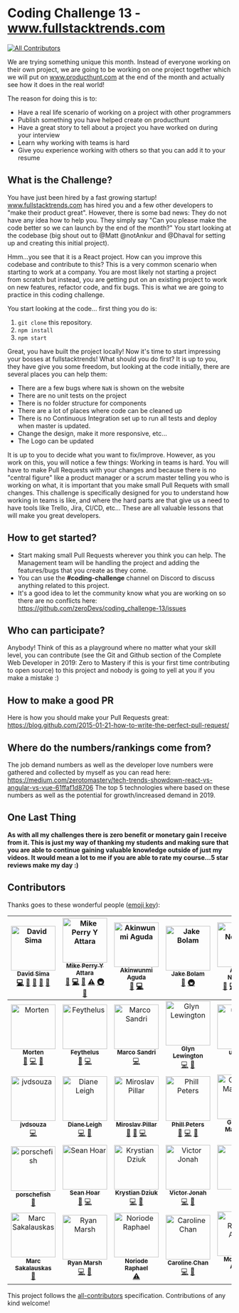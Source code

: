 # Coding Challenge 13 - www.fullstacktrends.com
[![All Contributors](https://img.shields.io/badge/all_contributors-33-orange.svg?style=flat-square)](#contributors)

We are trying something unique this month. Instead of everyone working on their own project, we are going to be working on one project together which we will put on www.producthunt.com at the end of the month and actually see how it does in the real world! 

The reason for doing this is to:
- Have a real life scenario of working on a project with other programmers
- Publish something you have helped create on producthunt
- Have a great story to tell about a project you have worked on during your interview
- Learn why working with teams is hard
- Give you experience working with others so that you can add it to your resume

## What is the Challenge?
You have just been hired by a fast growing startup! www.fullstacktrends.com has hired you and a few other developers to "make their product great". However, there is some bad news: They do not have any idea how to help you. They simply say "Can you please make the code better so we can launch by the end of the month?" You start looking at the codebase (big shout out to @Matt @notAnkur and @Dhaval for setting up and creating this initial project). 

Hmm...you see that it is a React project. How can you improve this codebase and contribute to this? This is a very common scenario when starting to work at a company. You are most likely not starting a project from scratch but instead, you are getting put on an existing project to work on new features, refactor code, and fix bugs. This is what we are going to practice in this coding challenge. 

You start looking at the code... first thing you do is:
1. `git clone` this repository. 
2. `npm install`
3. `npm start `

Great, you have built the project locally! Now it's time to start impressing your bosses at fullstacktrends! What should you do first? It is up to you, they have give you some freedom, but looking at the code initially, there are several places you can help them:
- There are a few bugs where `NaN` is shown on the website
- There are no unit tests on the project
- There is no folder structure for components
- There are a lot of places where code can be cleaned up
- There is no Continuous Integration set up to run all tests and deploy when master is updated.
- Change the design, make it more responsive, etc...
- The Logo can be updated

It is up to you to decide what you want to fix/improve. However, as you work on this, you will notice a few things:
Working in teams is hard. You will have to make Pull Requests with your changes and because there is no "central figure" like a product manager or a scrum master telling you who is working on what, it is important that you make small Pull Requets with small changes. This challenge is specifically designed for you to understand how working in teams is like, and where the hard parts are that give us a need to have tools like Trello, Jira, CI/CD, etc... These are all valuable lessons that will make you great developers. 

## How to get started?
- Start making small Pull Requests wherever you think you can help. The Management team will be handling the project and adding the features/bugs that you create as they come.  
- You can use the **#coding-challenge** channel on Discord to discuss anything related to this project.  
- It's a good idea to let the community know what you are working on so there are no conflicts here: https://github.com/zeroDevs/coding_challenge-13/issues

## Who can participate?
Anybody! Think of this as a playground where no matter what your skill level, you can contribute (see the Git and Github section of the Complete Web Developer in 2019: Zero to Mastery if this is your first time contributing to open source) to this project and nobody is going to yell at you if you make a mistake :)

## How to make a good PR
Here is how you should make your Pull Requests great: https://blog.github.com/2015-01-21-how-to-write-the-perfect-pull-request/

## Where do the numbers/rankings come from?
The job demand numbers as well as the developer love numbers were gathered and collected by myself as you can read here: https://medium.com/zerotomastery/tech-trends-showdown-react-vs-angular-vs-vue-61ffaf1d8706
The top 5 technologies where based on these numbers as well as the potential for growth/increased demand in 2019. 

## One Last Thing
**As with all my challenges there is zero benefit or monetary gain I receive from it. This is just my way of thanking my students and making sure that you are able to continue gaining valuable knowledge outside of just my videos. It would mean a lot to me if you are able to rate my course...5 star reviews make my day :)**

## Contributors

Thanks goes to these wonderful people ([emoji key](https://github.com/all-contributors/all-contributors#emoji-key)):

<!-- ALL-CONTRIBUTORS-LIST:START - Do not remove or modify this section -->
<!-- prettier-ignore -->
| [<img src="https://avatars0.githubusercontent.com/u/26633429?v=4" width="100px;" alt="David Sima"/><br /><sub><b>David Sima</b></sub>](https://github.com/The24thDS)<br />[💻](https://github.com/zeroDevs/coding_challenge-13/commits?author=The24thDS "Code") [🐛](https://github.com/zeroDevs/coding_challenge-13/issues?q=author%3AThe24thDS "Bug reports") [👀](#review-The24thDS "Reviewed Pull Requests") [🤔](#ideas-The24thDS "Ideas, Planning, & Feedback") [💬](#question-The24thDS "Answering Questions") | [<img src="https://avatars1.githubusercontent.com/u/31483629?v=4" width="100px;" alt="Mike Perry Y Attara"/><br /><sub><b>Mike Perry Y Attara</b></sub>](https://mikeattara.com)<br />[🤔](#ideas-mikeattara "Ideas, Planning, & Feedback") [💻](https://github.com/zeroDevs/coding_challenge-13/commits?author=mikeattara "Code") [👀](#review-mikeattara "Reviewed Pull Requests") [⚠️](https://github.com/zeroDevs/coding_challenge-13/commits?author=mikeattara "Tests") [🚇](#infra-mikeattara "Infrastructure (Hosting, Build-Tools, etc)") [💬](#question-mikeattara "Answering Questions") | [<img src="https://avatars0.githubusercontent.com/u/39712415?v=4" width="100px;" alt="Akinwunmi Aguda"/><br /><sub><b>Akinwunmi Aguda</b></sub>](https://github.com/AkinAguda)<br />[🐛](https://github.com/zeroDevs/coding_challenge-13/issues?q=author%3AAkinAguda "Bug reports") [💻](https://github.com/zeroDevs/coding_challenge-13/commits?author=AkinAguda "Code") | [<img src="https://avatars2.githubusercontent.com/u/3534236?v=4" width="100px;" alt="Jake Bolam"/><br /><sub><b>Jake Bolam</b></sub>](https://jakebolam.com)<br />[💬](#question-jakebolam "Answering Questions") [🚇](#infra-jakebolam "Infrastructure (Hosting, Build-Tools, etc)") | [<img src="https://avatars3.githubusercontent.com/u/10776230?v=4" width="100px;" alt="Andrei Neagoie"/><br /><sub><b>Andrei Neagoie</b></sub>](https://github.com/aneagoie)<br />[🐛](https://github.com/zeroDevs/coding_challenge-13/issues?q=author%3Aaneagoie "Bug reports") [💻](https://github.com/zeroDevs/coding_challenge-13/commits?author=aneagoie "Code") [🤔](#ideas-aneagoie "Ideas, Planning, & Feedback") [👀](#review-aneagoie "Reviewed Pull Requests") [💬](#question-aneagoie "Answering Questions") | [<img src="https://avatars3.githubusercontent.com/u/6190356?v=4" width="100px;" alt="Matt Smith"/><br /><sub><b>Matt Smith</b></sub>](https://github.com/MattCSmith)<br />[💬](#question-MattCSmith "Answering Questions") [🐛](https://github.com/zeroDevs/coding_challenge-13/issues?q=author%3AMattCSmith "Bug reports") [💻](https://github.com/zeroDevs/coding_challenge-13/commits?author=MattCSmith "Code") [🤔](#ideas-MattCSmith "Ideas, Planning, & Feedback") [👀](#review-MattCSmith "Reviewed Pull Requests") | [<img src="https://avatars1.githubusercontent.com/u/38767320?v=4" width="100px;" alt="Bushra Baqui"/><br /><sub><b>Bushra Baqui</b></sub>](https://github.com/bbaqui25)<br />[🤔](#ideas-bbaqui25 "Ideas, Planning, & Feedback") |
| :---: | :---: | :---: | :---: | :---: | :---: | :---: |
| [<img src="https://avatars2.githubusercontent.com/u/25040343?v=4" width="100px;" alt="Morten"/><br /><sub><b>Morten</b></sub>](https://github.com/mortenkos)<br />[💬](#question-mortenkos "Answering Questions") [💻](https://github.com/zeroDevs/coding_challenge-13/commits?author=mortenkos "Code") [🤔](#ideas-mortenkos "Ideas, Planning, & Feedback") | [<img src="https://avatars3.githubusercontent.com/u/30155412?v=4" width="100px;" alt="Feythelus"/><br /><sub><b>Feythelus</b></sub>](https://github.com/Feythelus)<br />[🐛](https://github.com/zeroDevs/coding_challenge-13/issues?q=author%3AFeythelus "Bug reports") [💻](https://github.com/zeroDevs/coding_challenge-13/commits?author=Feythelus "Code") | [<img src="https://avatars0.githubusercontent.com/u/26682816?v=4" width="100px;" alt="Marco Sandri"/><br /><sub><b>Marco Sandri</b></sub>](https://github.com/marcosandri-dev)<br />[💻](https://github.com/zeroDevs/coding_challenge-13/commits?author=marcosandri-dev "Code") | [<img src="https://avatars2.githubusercontent.com/u/28625651?v=4" width="100px;" alt="Glyn Lewington"/><br /><sub><b>Glyn Lewington</b></sub>](https://github.com/GlynL)<br />[💻](https://github.com/zeroDevs/coding_challenge-13/commits?author=GlynL "Code") [🐛](https://github.com/zeroDevs/coding_challenge-13/issues?q=author%3AGlynL "Bug reports") | [<img src="https://avatars1.githubusercontent.com/u/16659034?v=4" width="100px;" alt="uhayon"/><br /><sub><b>uhayon</b></sub>](https://github.com/uhayon)<br />[💻](https://github.com/zeroDevs/coding_challenge-13/commits?author=uhayon "Code") | [<img src="https://avatars0.githubusercontent.com/u/37570898?v=4" width="100px;" alt="Kuma Chan"/><br /><sub><b>Kuma Chan</b></sub>](https://github.com/peacethekuma)<br />[💻](https://github.com/zeroDevs/coding_challenge-13/commits?author=peacethekuma "Code") [🐛](https://github.com/zeroDevs/coding_challenge-13/issues?q=author%3Apeacethekuma "Bug reports") | [<img src="https://avatars0.githubusercontent.com/u/780350?v=4" width="100px;" alt="Dave Sayer"/><br /><sub><b>Dave Sayer</b></sub>](https://crafted.im)<br />[🐛](https://github.com/zeroDevs/coding_challenge-13/issues?q=author%3Aluxumbra "Bug reports") [💻](https://github.com/zeroDevs/coding_challenge-13/commits?author=luxumbra "Code") [🤔](#ideas-luxumbra "Ideas, Planning, & Feedback") |
| [<img src="https://avatars3.githubusercontent.com/u/25915596?v=4" width="100px;" alt="jvdsouza"/><br /><sub><b>jvdsouza</b></sub>](https://github.com/jvdsouza)<br />[💻](https://github.com/zeroDevs/coding_challenge-13/commits?author=jvdsouza "Code") | [<img src="https://avatars3.githubusercontent.com/u/26770329?v=4" width="100px;" alt="Diane Leigh"/><br /><sub><b>Diane Leigh</b></sub>](https://www.linkedin.com/in/diane-leigh-5251a275/)<br />[💻](https://github.com/zeroDevs/coding_challenge-13/commits?author=leighd2008 "Code") [🐛](https://github.com/zeroDevs/coding_challenge-13/issues?q=author%3Aleighd2008 "Bug reports") | [<img src="https://avatars1.githubusercontent.com/u/34217538?v=4" width="100px;" alt="Miroslav Pillar"/><br /><sub><b>Miroslav Pillar</b></sub>](https://miroslavpillar.tk)<br />[🐛](https://github.com/zeroDevs/coding_challenge-13/issues?q=author%3ADromediansk "Bug reports") [💬](#question-Dromediansk "Answering Questions") [💻](https://github.com/zeroDevs/coding_challenge-13/commits?author=Dromediansk "Code") | [<img src="https://avatars0.githubusercontent.com/u/34535492?v=4" width="100px;" alt="Phill Peters"/><br /><sub><b>Phill Peters</b></sub>](https://github.com/phillpeters)<br />[💬](#question-phillpeters "Answering Questions") [💻](https://github.com/zeroDevs/coding_challenge-13/commits?author=phillpeters "Code") [🤔](#ideas-phillpeters "Ideas, Planning, & Feedback") | [<img src="https://avatars2.githubusercontent.com/u/924127?v=4" width="100px;" alt="Gwenaël Magnenat"/><br /><sub><b>Gwenaël Magnenat</b></sub>](https://github.com/gmagnenat)<br />[🐛](https://github.com/zeroDevs/coding_challenge-13/issues?q=author%3Agmagnenat "Bug reports") | [<img src="https://avatars3.githubusercontent.com/u/16975821?v=4" width="100px;" alt="Richard Bailey"/><br /><sub><b>Richard Bailey</b></sub>](https://www.richardbailey.xyz)<br />[💻](https://github.com/zeroDevs/coding_challenge-13/commits?author=rwbailey "Code") | [<img src="https://avatars3.githubusercontent.com/u/9820406?v=4" width="100px;" alt="Jem Fox"/><br /><sub><b>Jem Fox</b></sub>](https://github.com/jeremyfox36)<br />[💻](https://github.com/zeroDevs/coding_challenge-13/commits?author=jeremyfox36 "Code") |
| [<img src="https://avatars3.githubusercontent.com/u/45741443?v=4" width="100px;" alt="porschefish"/><br /><sub><b>porschefish</b></sub>](https://github.com/porschefish)<br />[🐛](https://github.com/zeroDevs/coding_challenge-13/issues?q=author%3Aporschefish "Bug reports") | [<img src="https://avatars1.githubusercontent.com/u/1499951?v=4" width="100px;" alt="Sean Hoar"/><br /><sub><b>Sean Hoar</b></sub>](http://www.seanhoar.com)<br />[🐛](https://github.com/zeroDevs/coding_challenge-13/issues?q=author%3ASHoar "Bug reports") [💻](https://github.com/zeroDevs/coding_challenge-13/commits?author=SHoar "Code") | [<img src="https://avatars3.githubusercontent.com/u/39195806?v=4" width="100px;" alt="Krystian Dziuk"/><br /><sub><b>Krystian Dziuk</b></sub>](https://github.com/dziukers)<br />[💻](https://github.com/zeroDevs/coding_challenge-13/commits?author=dziukers "Code") [🤔](#ideas-dziukers "Ideas, Planning, & Feedback") | [<img src="https://avatars0.githubusercontent.com/u/30151767?v=4" width="100px;" alt="Victor Jonah "/><br /><sub><b>Victor Jonah </b></sub>](https://github.com/Vectormike40)<br />[💻](https://github.com/zeroDevs/coding_challenge-13/commits?author=Vectormike40 "Code") [🤔](#ideas-Vectormike40 "Ideas, Planning, & Feedback") | [<img src="https://avatars2.githubusercontent.com/u/15182822?v=4" width="100px;" alt="Pavel"/><br /><sub><b>Pavel</b></sub>](https://www.linkedin.com/in/pavel-erpelev-45b960108/)<br />[🤔](#ideas-Pawelv9 "Ideas, Planning, & Feedback") [💻](https://github.com/zeroDevs/coding_challenge-13/commits?author=Pawelv9 "Code") | [<img src="https://avatars3.githubusercontent.com/u/40746773?v=4" width="100px;" alt="arudovwen"/><br /><sub><b>arudovwen</b></sub>](https://github.com/arudovwen)<br />[🤔](#ideas-arudovwen "Ideas, Planning, & Feedback") | [<img src="https://avatars3.githubusercontent.com/u/24376660?v=4" width="100px;" alt="wilbertwaller"/><br /><sub><b>wilbertwaller</b></sub>](https://github.com/wilbertwaller)<br />[💻](https://github.com/zeroDevs/coding_challenge-13/commits?author=wilbertwaller "Code") |
| [<img src="https://avatars1.githubusercontent.com/u/42618353?v=4" width="100px;" alt="Marc Sakalauskas"/><br /><sub><b>Marc Sakalauskas</b></sub>](http://www.scramblelock.com)<br />[🤔](#ideas-Scramblelock "Ideas, Planning, & Feedback") | [<img src="https://avatars1.githubusercontent.com/u/29083848?v=4" width="100px;" alt="Ryan Marsh"/><br /><sub><b>Ryan Marsh</b></sub>](https://github.com/Interprise13)<br />[💻](https://github.com/zeroDevs/coding_challenge-13/commits?author=Interprise13 "Code") [🐛](https://github.com/zeroDevs/coding_challenge-13/issues?q=author%3AInterprise13 "Bug reports") | [<img src="https://avatars3.githubusercontent.com/u/37092867?v=4" width="100px;" alt="Noriode Raphael"/><br /><sub><b>Noriode Raphael</b></sub>](https://github.com/Oghenebrume50)<br />[⚠️](https://github.com/zeroDevs/coding_challenge-13/commits?author=Oghenebrume50 "Tests") | [<img src="https://avatars0.githubusercontent.com/u/38971399?v=4" width="100px;" alt="Caroline Chan"/><br /><sub><b>Caroline Chan</b></sub>](https://caroline-chan.com)<br />[💻](https://github.com/zeroDevs/coding_challenge-13/commits?author=Carlscc "Code") [🐛](https://github.com/zeroDevs/coding_challenge-13/issues?q=author%3ACarlscc "Bug reports") | [<img src="https://avatars2.githubusercontent.com/u/30421284?v=4" width="100px;" alt="Md Rizwan Akram"/><br /><sub><b>Md Rizwan Akram</b></sub>](https://github.com/Rizzwaan)<br />[💻](https://github.com/zeroDevs/coding_challenge-13/commits?author=Rizzwaan "Code") |
<!-- ALL-CONTRIBUTORS-LIST:END -->

This project follows the [all-contributors](https://github.com/all-contributors/all-contributors) specification. Contributions of any kind welcome!